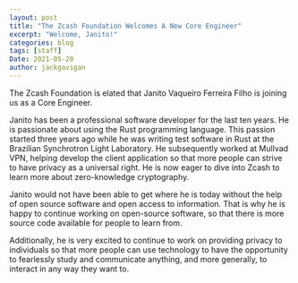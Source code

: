```yaml
---
layout: post
title: "The Zcash Foundation Welcomes A New Core Engineer"
excerpt: "Welcome, Janito!"
categories: blog
tags: [staff]
Date: 2021-05-20
author: jackgavigan
---
```


The Zcash Foundation is elated that Janito Vaqueiro Ferreira Filho is joining us as a Core Engineer. 

Janito has been a professional software developer for the last ten years. He is passionate about using the Rust programming language. This passion started three years ago while he was writing test software in Rust at the Brazilian Synchrotron Light Laboratory. He subsequently worked at Mullvad VPN, helping develop the client application so that more people can strive to have privacy as a universal right. He is now eager to dive into Zcash to learn more about zero-knowledge cryptography.

Janito would not have been able to get where he is today without the help of open source software and open access to information. That is why he is happy to continue working on open-source software, so that there is more source code available for people to learn from.

Additionally, he is very excited to continue to work on providing privacy to individuals so that more people can use technology to have the opportunity to fearlessly study and communicate anything, and more generally, to interact in any way they want to.
